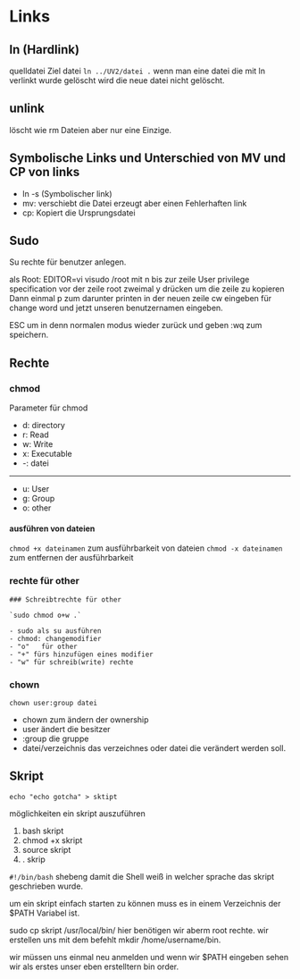 # Links

## ln (Hardlink)

 quelldatei Ziel datei
`ln ../UV2/datei .`
wenn man eine datei die mit ln verlinkt wurde gelöscht wird die neue datei nicht gelöscht.

## unlink

löscht wie rm Dateien aber nur eine Einzige.

## Symbolische Links und  Unterschied von MV und CP von links

- ln -s (Symbolischer link)
- mv:  verschiebt die Datei erzeugt aber einen Fehlerhaften link
- cp:  Kopiert die Ursprungsdatei

## Sudo

Su rechte für benutzer anlegen.

als Root: EDITOR=vi visudo
/root
mit n bis zur zeile User privilege specification
vor der zeile root zweimal y drücken um die zeile zu kopieren
Dann einmal p zum darunter printen
in der neuen zeile cw eingeben für change word und jetzt unseren benutzernamen eingeben.

ESC um in denn normalen modus wieder zurück und geben :wq zum speichern.

## Rechte

### chmod

Parameter für chmod

- d: directory
- r: Read
- w: Write
- x: Executable
- -: datei

- --

- u: User
- g: Group
- o: other

#### ausführen von dateien

`chmod +x dateinamen` zum ausführbarkeit von dateien
`chmod -x dateinamen` zum entfernen der ausführbarkeit

### rechte für other

    ### Schreibtrechte für other

    `sudo chmod o+w .`

    - sudo als su ausführen
    - chmod: changemodifier
    - "o"   für other
    - "+" fürs hinzufügen eines modifier
    - "w" für schreib(write) rechte

### chown

`chown user:group datei`

- chown zum ändern der ownership
- user ändert die besitzer
- :group die gruppe
- datei/verzeichnis das verzeichnes oder datei die verändert werden soll.

## Skript

`echo "echo gotcha" > sktipt`

möglichkeiten ein skript auszuführen

1. bash skript
2. chmod +x skript
3. source skript
4. . skrip

`#!/bin/bash` shebeng damit die Shell weiß in welcher sprache das skript geschrieben wurde.

um ein skript einfach starten zu können muss es in einem Verzeichnis der $PATH Variabel ist.

sudo cp skript /usr/local/bin/ hier benötigen wir aberm root rechte.
wir erstellen uns mit dem befehlt mkdir /home/username/bin.

wir müssen uns einmal neu anmelden und wenn wir $PATH eingeben sehen wir als erstes unser eben erstelltern bin order.
